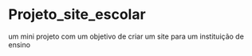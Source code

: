 # Projeto_site_escolar
um mini projeto com um objetivo de criar um site para um instituição de ensino 
